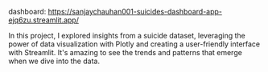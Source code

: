 dashboard: https://sanjaychauhan001-suicides-dashboard-app-ejq6zu.streamlit.app/

In this project, I explored insights from a suicide dataset, leveraging the power of data visualization with Plotly and creating a user-friendly interface with Streamlit. It's amazing to see the trends and patterns that emerge when we dive into the data.
